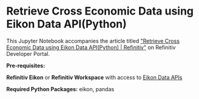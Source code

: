 # Retrieve Cross Economic Data using Eikon Data API(Python)

This Jupyter Notebook accompanies the article titled ["Retrieve Cross Economic Data using Eikon Data API(Python) | Refinitiv"](https://developers.refinitiv.com/en/article-catalog/article/retrieve-cross-economic-data-using-eikon-data-api-python) on Refinitiv Developer Portal.

**Pre-requisites:** 

**Refinitiv Eikon** or **Refinitiv Workspace** with access to [Eikon Data APIs](https://developers.refinitiv.com/eikon-data-apis)

**Required Python Packages:** eikon, pandas

